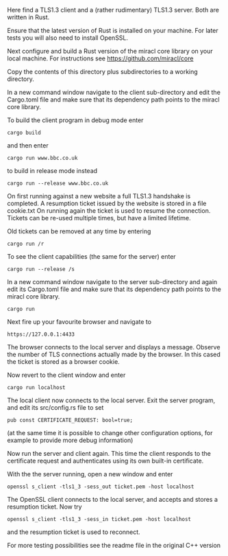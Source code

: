 Here find a TLS1.3 client and a (rather rudimentary) TLS1.3 server. Both are written in Rust.

Ensure that the latest version of Rust is installed on your machine. For later tests you will also need to install OpenSSL.

Next configure and build a Rust version of the miracl core library on your local machine. For instructions see https://github.com/miracl/core


Copy the contents of this directory plus subdirectories to a working directory.

In a new command window navigate to the client sub-directory and edit the Cargo.toml file and make sure that its dependency path points to the miracl core library.

To build the client program in debug mode enter

	cargo build

and then enter

	cargo run www.bbc.co.uk

to build in release mode instead

	cargo run --release www.bbc.co.uk


On first running against a new website a full TLS1.3 handshake is completed. A resumption ticket issued by the website is stored in a file cookie.txt
On running again the ticket is used to resume the connection. Tickets can be re-used multiple times, but have a limited lifetime.

Old tickets can be removed at any time by entering

	cargo run /r

To see the client capabilities (the same for the server) enter

	cargo run --release /s

In a new command window navigate to the server sub-directory and again edit its Cargo.toml file and make sure that its dependency path points to the miracl core library.

	cargo run

Next fire up your favourite browser and navigate to

	https://127.0.0.1:4433

The browser connects to the local server and displays a message. Observe the number of TLS connections actually made by the browser. In this cased the ticket is stored as a browser cookie.




Now revert to the client window and enter

	cargo run localhost

The local client now connects to the local server. Exit the server program, and edit its src/config.rs file to set

	pub const CERTIFICATE_REQUEST: bool=true;

(at the same time it is possible to change other configuration options, for example to provide more debug information)

Now run the server and client again. This time the client responds to the certificate request and authenticates using its own built-in certificate. 



With the the server running, open a new window and enter

	openssl s_client -tls1_3 -sess_out ticket.pem -host localhost

The OpenSSL client connects to the local server, and accepts and stores a resumption ticket. Now try

	openssl s_client -tls1_3 -sess_in ticket.pem -host localhost
 
and the resumption ticket is used to reconnect.


For more testing possibilities see the readme file in the original C++ version
